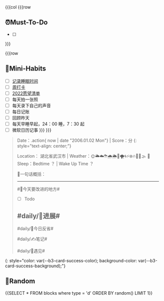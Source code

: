 {{{col
{{{row
## ⏰Must-To-Do
* [ ] 


}}}


{{{row
## 🐣Mini-Habits
* [ ] [记录睡眠时间](siyuan://blocks/20210827100508-3mkmbeu)
* [ ] [周打卡](siyuan://blocks/20210830231007-w7cvvku)
* [ ] [2022愿望清单](siyuan://blocks/20220107150030-vrjys3w)
* [ ] 每天拍一张照
* [ ] 每天录下自己的声音
* [ ] 每日记账
* [ ] 回顾昨天
* [ ] 每天早睡早起，24：00 睡，7：30 起
* [ ] 微软日历记事
}}}
}}}

> Date：.action{ now | date "2006.01.02 Mon"} | Score：分
> {: style="text-align: center;"}
>
> Location： 湖北省武汉市 | Weather：🌞🌥☁️⛈🌧🌦🌈🌪🌀⚡❄️🔥🥶🌊🌫
> 🛌Sleep：Bedtime ？ | Wake Up Time ？
> 
> 📝一句话概括：
> 
> ---
> #📅今天要改进的地方#
> 
> * [ ] Todo
> 
> #daily/🚀️进展#
> - 
> #daily/🧠今日反省#
> 
> #daily/✍笔记#
>
> #daily/💌遇见#
> 
> 
{: style="color: var(--b3-card-success-color); background-color: var(--b3-card-success-background);"}


## 🎲Random

{{SELECT * FROM blocks where type = 'd' ORDER BY random() LIMIT 1}}